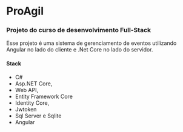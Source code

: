 # ProAgil
### Projeto do curso de desenvolvimento Full-Stack
Esse projeto é uma sistema de gerenciamento de eventos utilizando Angular no lado do cliente e .Net Core no lado do servidor.

#### Stack
- C#
- Asp.NET Core, 
- Web API, 
- Entity Framework Core
- Identity Core,
- Jwtoken
- Sql Server e Sqlite
- Angular
